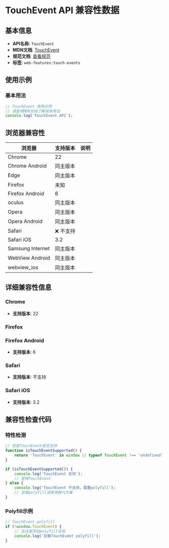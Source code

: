 # TouchEvent API 兼容性数据

## 基本信息

- **API名称**: `TouchEvent`
- **MDN文档**: [TouchEvent](https://developer.mozilla.org/docs/Web/API/TouchEvent)
- **规范文档**: [查看规范](https://w3c.github.io/touch-events/#touchevent-interface)
- **标签**: `web-features:touch-events`

## 使用示例

### 基本用法

```javascript
// TouchEvent 使用示例
// 请查阅MDN文档了解具体用法
console.log('TouchEvent API');
```

## 浏览器兼容性

| 浏览器 | 支持版本 | 说明 |
|--------|----------|------|
| Chrome | 22 |  |
| Chrome Android | 同主版本 |  |
| Edge | 同主版本 |  |
| Firefox | 未知 |  |
| Firefox Android | 6 |  |
| oculus | 同主版本 |  |
| Opera | 同主版本 |  |
| Opera Android | 同主版本 |  |
| Safari | ❌ 不支持 |  |
| Safari iOS | 3.2 |  |
| Samsung Internet | 同主版本 |  |
| WebView Android | 同主版本 |  |
| webview_ios | 同主版本 |  |

## 详细兼容性信息

### Chrome

- **支持版本**: 22

### Firefox


### Firefox Android

- **支持版本**: 6

### Safari

- **支持版本**: 不支持

### Safari iOS

- **支持版本**: 3.2

## 兼容性检查代码

### 特性检测

```javascript
// 检查TouchEvent是否支持
function isTouchEventSupported() {
    return 'TouchEvent' in window || typeof TouchEvent !== 'undefined';
}

if (isTouchEventSupported()) {
    console.log('TouchEvent 支持');
    // 使用TouchEvent
} else {
    console.log('TouchEvent 不支持，需要polyfill');
    // 加载polyfill或使用替代方案
}
```

### Polyfill示例

```javascript
// TouchEvent polyfill
if (!window.TouchEvent) {
    // 在这里添加polyfill实现
    console.log('加载TouchEvent polyfill');
}
```

